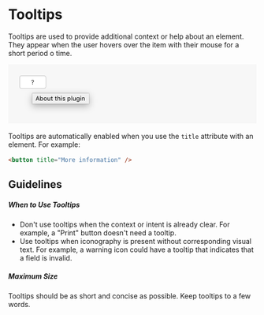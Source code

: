 # Tooltips

Tooltips are used to provide additional context or help about an element. They appear when the user hovers over the item with their mouse for a short period o time.

![Tooltip](assets/macOS%20Tooltip.png)

Tooltips are automatically enabled when you use the `title` attribute with an element. For example:

```html
<button title="More information" />
```

## Guidelines

##### When to Use Tooltips

* Don't use tooltips when the context or intent is already clear. For example, a "Print" button doesn't need a tooltip.
* Use tooltips when iconography is present without corresponding visual text. For example, a warning icon could have a tooltip that indicates that a field is invalid.

##### Maximum Size

Tooltips should be as short and concise as possible. Keep tooltips to a few words.